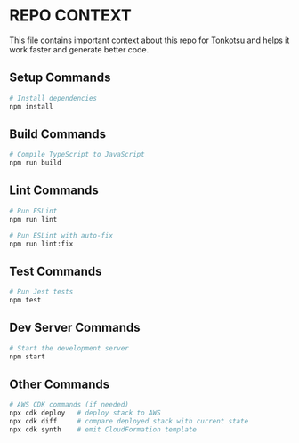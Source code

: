 # REPO CONTEXT
This file contains important context about this repo for [Tonkotsu](https://www.tonkotsu.ai) and helps it work faster and generate better code.

## Setup Commands
```bash
# Install dependencies
npm install
```

## Build Commands
```bash
# Compile TypeScript to JavaScript
npm run build
```

## Lint Commands
```bash
# Run ESLint
npm run lint

# Run ESLint with auto-fix
npm run lint:fix
```

## Test Commands
```bash
# Run Jest tests
npm test
```

## Dev Server Commands
```bash
# Start the development server
npm start
```

## Other Commands
```bash
# AWS CDK commands (if needed)
npx cdk deploy   # deploy stack to AWS
npx cdk diff     # compare deployed stack with current state
npx cdk synth    # emit CloudFormation template
```